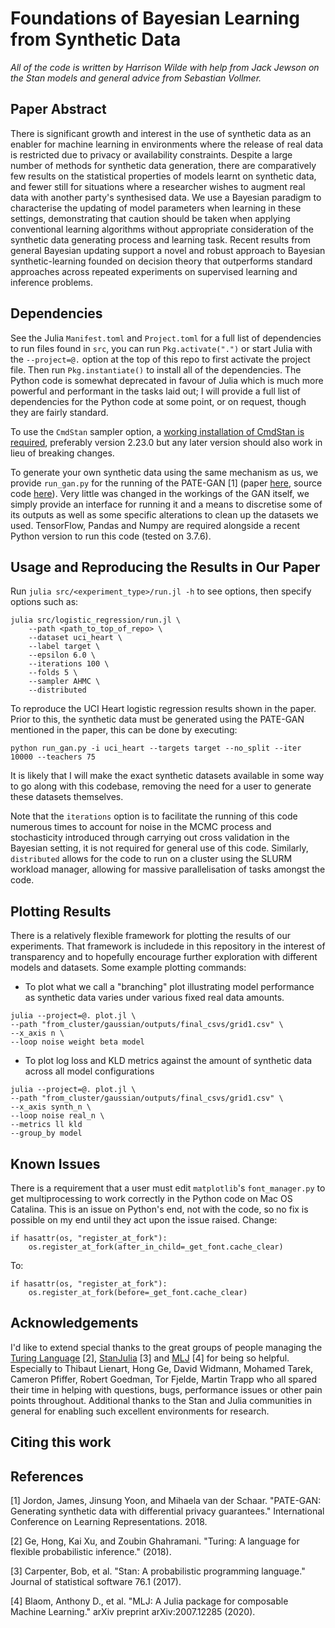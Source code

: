 # Foundations of Bayesian Learning from Synthetic Data

*All of the code is written by Harrison Wilde with help from Jack Jewson on the Stan models and general advice from Sebastian Vollmer.*

## Paper Abstract

There is significant growth and interest in the use of synthetic data as an enabler for machine learning in environments where the release of real data is restricted due to privacy or availability constraints. Despite a large number of methods for synthetic data generation, there are comparatively few results on the statistical properties of models learnt on synthetic data, and fewer still for situations where a researcher wishes to augment real data with another party's synthesised data. We use a Bayesian paradigm to characterise the updating of model parameters when learning in these settings, demonstrating that caution should be taken when applying conventional learning algorithms without appropriate consideration of the synthetic data generating process and learning task. Recent results from general Bayesian updating support a novel and robust approach to Bayesian synthetic-learning founded on decision theory that outperforms standard approaches across repeated experiments on supervised learning and inference problems.

## Dependencies

See the Julia `Manifest.toml` and `Project.toml` for a full list of dependencies to run files found in `src`, you can run `Pkg.activate(".")` or start Julia with the `--project=@.` option at the top of this repo to first activate the project file. Then run `Pkg.instantiate()` to install all of the dependencies. The Python code is somewhat deprecated in favour of Julia which is much more powerful and performant in the tasks laid out; I will provide a full list of dependencies for the Python code at some point, or on request, though they are fairly standard.

To use the `CmdStan` sampler option, a [working installation of CmdStan is required](https://mc-stan.org/users/interfaces/cmdstan), preferably version 2.23.0 but any later version should also work in lieu of breaking changes.

To generate your own synthetic data using the same mechanism as us, we provide `run_gan.py` for the running of the PATE-GAN \[1\] (paper [here](https://openreview.net/pdf?id=S1zk9iRqF7), source code [here](https://bitbucket.org/mvdschaar/mlforhealthlabpub/src/4fb84b06c83b7ed80b681c9b7d91e66c78495378/alg/pategan/)). Very little was changed in the workings of the GAN itself, we simply provide an interface for running it and a means to discretise some of its outputs as well as some specific alterations to clean up the datasets we used. TensorFlow, Pandas and Numpy are required alongside a recent Python version to run this code (tested on 3.7.6).

## Usage and Reproducing the Results in Our Paper

Run `julia src/<experiment_type>/run.jl -h` to see options, then specify options such as:

```
julia src/logistic_regression/run.jl \
    --path <path_to_top_of_repo> \
    --dataset uci_heart \
    --label target \
    --epsilon 6.0 \
    --iterations 100 \
    --folds 5 \
    --sampler AHMC \
    --distributed
```

To reproduce the UCI Heart logistic regression results shown in the paper. Prior to this, the synthetic data must be generated using the PATE-GAN mentioned in the paper, this can be done by executing:

```
python run_gan.py -i uci_heart --targets target --no_split --iter 10000 --teachers 75
```

It is likely that I will make the exact synthetic datasets available in some way to go along with this codebase, removing the need for a user to generate these datasets themselves.

Note that the `iterations` option is to facilitate the running of this code numerous times to account for noise in the MCMC process and stochasticity introduced through carrying out cross validation in the Bayesian setting, it is not required for general use of this code. Similarly, `distributed` allows for the code to run on a cluster using the SLURM workload manager, allowing for massive parallelisation of tasks amongst the code.

## Plotting Results

There is a relatively flexible framework for plotting the results of our experiments. That framework is includede in this repository in the interest of transparency and to hopefully encourage further exploration with different models and datasets. Some example plotting commands:

- To plot what we call a "branching" plot illustrating model performance as synthetic data varies under various fixed real data amounts.

```
julia --project=@. plot.jl \
--path "from_cluster/gaussian/outputs/final_csvs/grid1.csv" \
--x_axis n \
--loop noise weight beta model
```

- To plot log loss and KLD metrics against the amount of synthetic data across all model configurations

```
julia --project=@. plot.jl \
--path "from_cluster/gaussian/outputs/final_csvs/grid1.csv" \
--x_axis synth_n \
--loop noise real_n \
--metrics ll kld
--group_by model
```

## Known Issues

There is a requirement that a user must edit `matplotlib`'s `font_manager.py` to get multiprocessing to work correctly in the Python code on Mac OS Catalina. This is an issue on Python's end, not with the code, so no fix is possible on my end until they act upon the issue raised. Change:
```
if hasattr(os, "register_at_fork"):
    os.register_at_fork(after_in_child=_get_font.cache_clear)
```

To:
```
if hasattr(os, "register_at_fork"):
    os.register_at_fork(before=_get_font.cache_clear)
```

## Acknowledgements

I'd like to extend special thanks to the great groups of people managing the [Turing Language](https://github.com/TuringLang) \[2\], [StanJulia](https://github.com/StanJulia) \[3\] and [MLJ](https://github.com/alan-turing-institute/MLJ.jl) \[4\] for being so helpful. Especially to Thibaut Lienart, Hong Ge, David Widmann, Mohamed Tarek, Cameron Pfiffer, Robert Goedman, Tor Fjelde, Martin Trapp who all spared their time in helping with questions, bugs, performance issues or other pain points throughout. Additional thanks to the Stan and Julia communities in general for enabling such excellent environments for research.

## Citing this work

<Reference to follow>
    
## References

\[1\] Jordon, James, Jinsung Yoon, and Mihaela van der Schaar. "PATE-GAN: Generating synthetic data with differential privacy guarantees." International Conference on Learning Representations. 2018.

\[2\] Ge, Hong, Kai Xu, and Zoubin Ghahramani. "Turing: A language for flexible probabilistic inference." (2018).

\[3\] Carpenter, Bob, et al. "Stan: A probabilistic programming language." Journal of statistical software 76.1 (2017).

\[4\] Blaom, Anthony D., et al. "MLJ: A Julia package for composable Machine Learning." arXiv preprint arXiv:2007.12285 (2020).
